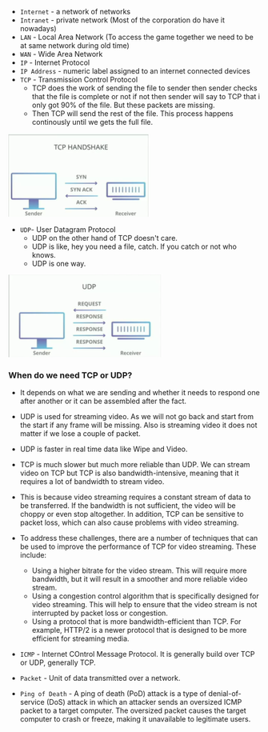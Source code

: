 - `Internet` - a network of networks
- `Intranet` - private network (Most of the corporation do have it nowadays)
- `LAN` - Local Area Network (To access the game together we need to be at same network during old time)
- `WAN` - Wide Area Network
- `IP` - Internet Protocol
- `IP Address` - numeric label assigned to an internet connected devices
- `TCP` - Transmission Control Protocol
    - TCP does the work of sending the file to sender then sender checks that the file is complete or not if not then sender will say to TCP that i only got 90% of the file. But these packets are missing.
    - Then TCP will send the rest of the file. This process happens continously until we gets the full file.

![Alt text](./images/image1.png)

- `UDP`- User Datagram Protocol
    - UDP on the other hand of TCP doesn't care. 
    - UDP is like, hey you need a file, catch. If you catch or not who knows.
    - UDP is one way.

![Alt text](./images/image2.png)

### When do we need TCP or UDP?

- It depends on what we are sending and whether it needs to respond one after another or it can be assembled after the fact.
- UDP is used for streaming video. As we will not go back and start from the start if any frame will be missing. Also is streaming video it does not matter if we lose a couple of packet.
- UDP is faster in real time data like Wipe and Video.
- TCP is much slower but much more reliable than UDP. We can stream video on TCP but TCP is also bandwidth-intensive, meaning that it requires a lot of bandwidth to stream video. 
- This is because video streaming requires a constant stream of data to be transferred. If the bandwidth is not sufficient, the video will be choppy or even stop altogether. In addition, TCP can be sensitive to packet loss, which can also cause problems with video streaming.
- To address these challenges, there are a number of techniques that can be used to improve the performance of TCP for video streaming. These include:
    - Using a higher bitrate for the video stream. This will require more bandwidth, but it will result in a smoother and more reliable video stream.
    - Using a congestion control algorithm that is specifically designed for video streaming. This will help to ensure that the video stream is not interrupted by packet loss or congestion.
    - Using a protocol that is more bandwidth-efficient than TCP. For example, HTTP/2 is a newer protocol that is designed to be more efficient for streaming media.

- `ICMP` - Internet COntrol Message Protocol. It is generally build over TCP or UDP, generally TCP.
- `Packet` - Unit of data transmitted over a network.
- `Ping of Death` - A ping of death (PoD) attack is a type of denial-of-service (DoS) attack in which an attacker sends an oversized ICMP packet to a target computer. The oversized packet causes the target computer to crash or freeze, making it unavailable to legitimate users.